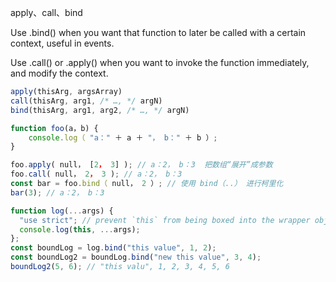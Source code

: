 apply、call、bind

Use .bind() when you want that function to later be called with a certain context, useful in events. 

Use .call() or .apply() when you want to invoke the function immediately, and modify the context.

```js
apply(thisArg, argsArray)
call(thisArg, arg1, /* …, */ argN)
bind(thisArg, arg1, arg2, /* …, */ argN)

function foo(a，b) {
	console.log（ "a：" ＋ a ＋ "， b：" ＋ b ）;
}

foo.apply( null， [2， 3] ); // a：2， b：3  把数组“展开”成参数
foo.call( null， 2， 3 ); // a：2， b：3
const bar = foo.bind（ null， 2 ）; // 使用 bind（..） 进行柯里化
bar(3); // a：2， b：3

function log(...args) {
  "use strict"; // prevent `this` from being boxed into the wrapper object
  console.log(this, ...args);
};
const boundLog = log.bind("this value", 1, 2);
const boundLog2 = boundLog.bind("new this value", 3, 4);
boundLog2(5, 6); // "this valu", 1, 2, 3, 4, 5, 6
```
